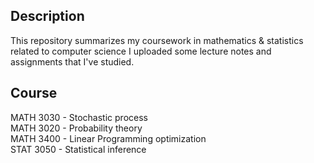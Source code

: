 ## Description
This repository summarizes my coursework in mathematics & statistics related to computer science 
I uploaded some lecture notes and assignments that I've studied.

## Course
MATH 3030 - Stochastic process <br>
MATH 3020 - Probability theory  <br> 
MATH 3400 - Linear Programming optimization  <br>
STAT 3050 - Statistical inference 
